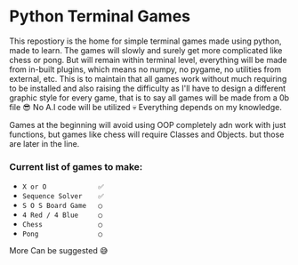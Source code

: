 # Python Terminal Games
This repostiory is the home for simple terminal games made using python, made to learn. The games will slowly and surely get more complicated like chess or pong. But will remain within terminal level, everything will be made from in-built plugins, which means no numpy, no pygame, no utilities from external, etc. This is to maintain that all games work without much requiring to be installed and also raising the difficulty as I'll have to design a different graphic style for every game, that is to say all games will be made from a 0b file 😎 No A.I code will be utilized 💀 Everything depends on my knowledge. 

Games at the beginning will avoid using OOP completely adn work with just functions, but games like chess will require Classes and Objects. but those are later in the line.

### Current list of games to make:
- `X or O             ✅`
- `Sequence Solver    ✅`
- `S O S Board Game   ◯`
- `4 Red / 4 Blue     ◯`
- `Chess              ◯`
- `Pong               ◯`

More Can be suggested 😅
